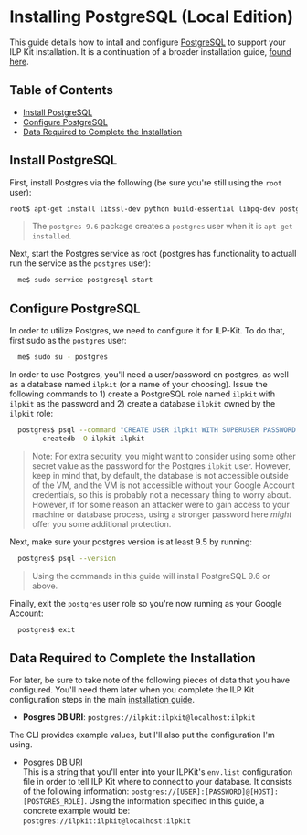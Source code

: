 # Installing PostgreSQL (Local Edition)
This guide details how to intall and configure [PostgreSQL](https://www.postgresql.org/) to support your ILP Kit installation.  It is a continuation of a broader installation guide, [found here](./README.md).  


## Table of Contents

- [Install PostgreSQL](#install-postgresql)
- [Configure PostgreSQL](#configure-postgresql)
- [Data Required to Complete the Installation](#data-required-to-complete-the-installation)

## Install PostgreSQL

First, install Postgres via the following (be sure you're still using the `root` user):

``` sh 
root$ apt-get install libssl-dev python build-essential libpq-dev postgresql postgresql-contrib
```

> The `postgres-9.6` package creates a `postgres` user when it is `apt-get installed`.

Next, start the Postgres service as root (postgres has functionality to actuall run the service as the `postgres` user):

``` sh
  me$ sudo service postgresql start
```

## Configure PostgreSQL
In order to utilize Postgres, we need to configure it for ILP-Kit.  To do that, first sudo as the `postgres` user:

``` sh
  me$ sudo su - postgres
```

In order to use Postgres, you'll need a user/password on postgres, as well as a database named `ilpkit` (or a name of your choosing).  Issue the following commands to 1) create a PostgreSQL role named `ilpkit` with `ilpkit` as the password and 2) create a database `ilpkit` owned by the `ilpkit` role:

``` sh
  postgres$ psql --command "CREATE USER ilpkit WITH SUPERUSER PASSWORD 'ilpkit';" &&\
        createdb -O ilpkit ilpkit
```

> Note: For extra security, you might want to consider using some other secret value as the password for the Postgres `ilpkit` user.  However, keep in mind that, by default, the database is not accessible outside of the VM, and the VM is not accessible without your Google Account credentials, so this is probably not a necessary thing to worry about.  However, if for some reason an attacker were to gain access to your machine or database process, using a stronger password here _might_ offer you some additional protection. 

Next, make sure your postgres version is at least 9.5 by running:

``` sh
  postgres$ psql --version 
```

> Using the commands in this guide will install PostgreSQL 9.6 or above.

Finally, exit the `postgres` user role so you're now running as your Google Account:

``` sh
  postgres$ exit
```

## Data Required to Complete the Installation
For later, be sure to take note of the following pieces of data that you have configured.  You'll need them later when you complete the ILP Kit configuration steps in the main [installation guide](../README.md).


* **Posgres DB URI**: `postgres://ilpkit:ilpkit@localhost:ilpkit`

The CLI provides example values, but I'll also put the configuration I'm using.

- Posgres DB URI  
  This is a string that you'll enter into your ILPKit's `env.list` configuration file in order to tell ILP Kit where to connect to your database.  It consists of the following information: `postgres://[USER]:[PASSWORD]@[HOST]:[POSTGRES_ROLE]`.  Using the information specified in this guide, a concrete example would be:  `postgres://ilpkit:ilpkit@localhost:ilpkit`
